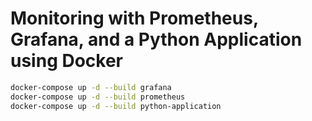 # Monitoring with Prometheus, Grafana, and a Python Application using Docker

```bash
docker-compose up -d --build grafana
docker-compose up -d --build prometheus
docker-compose up -d --build python-application
```
